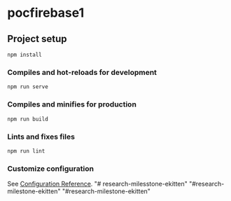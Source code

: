 # pocfirebase1

## Project setup
```
npm install
```

### Compiles and hot-reloads for development
```
npm run serve
```

### Compiles and minifies for production
```
npm run build
```

### Lints and fixes files
```
npm run lint
```

### Customize configuration
See [Configuration Reference](https://cli.vuejs.org/config/).
"# research-milesstone-ekitten" 
"#research-milestone-ekitten" 
"#research-milestone-ekitten" 
